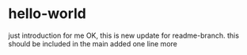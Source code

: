 # hello-world
just introduction for me
OK, this is new update for readme-branch. 
this should be included in the main
added one line more
